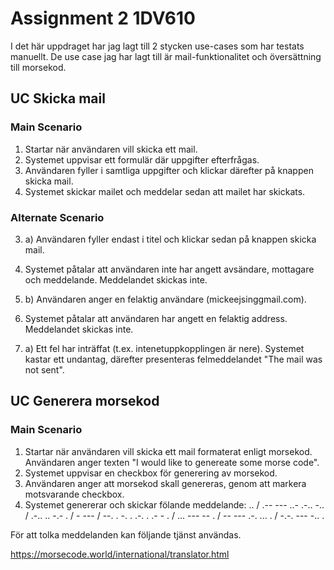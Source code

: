 # Assignment 2 1DV610

I det här uppdraget har jag lagt till 2 stycken use-cases som har testats manuellt. De use case jag har lagt till är mail-funktionalitet och översättning till morsekod.

## UC Skicka mail

### Main Scenario

1. Startar när användaren vill skicka ett mail.
2. Systemet uppvisar ett formulär där uppgifter efterfrågas.
3. Användaren fyller i samtliga uppgifter och klickar därefter på knappen skicka mail.
4. Systemet skickar mailet och meddelar sedan att mailet har skickats.

### Alternate Scenario

3. a) Användaren fyller endast i titel och klickar sedan på knappen skicka mail.
1. Systemet påtalar att användaren inte har angett avsändare, mottagare och meddelande. Meddelandet skickas inte.

3. b) Användaren anger en felaktig användare (mickeejsinggmail.com).
1. Systemet påtalar att användaren har angett en felaktig address. Meddelandet skickas inte.

4. a) Ett fel har inträffat (t.ex. intenetuppkopplingen är nere). Systemet kastar ett undantag, därefter presenteras felmeddelandet "The mail was not sent".

## UC Generera morsekod

### Main Scenario

1. Startar när användaren vill skicka ett mail formaterat enligt morsekod. Användaren anger texten "I would like to genereate some morse code".
2. Systemet uppvisar en checkbox för generering av morsekod.
3. Användaren anger att morsekod skall genereras, genom att markera motsvarande checkbox.
4. Systemet genererar och skickar fölande meddelande: .. / .-- --- ..- .-.. -.. / .-.. .. -.- . / - --- / --. . -. . .-. . .- - . / ... --- -- . / -- --- .-. ... . / -.-. --- -.. .


För att tolka meddelanden kan följande tjänst användas.

https://morsecode.world/international/translator.html